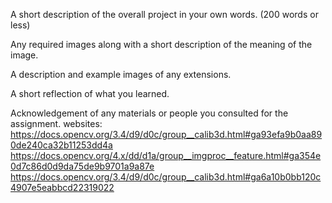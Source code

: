 A short description of the overall project in your own words. (200 words or less)

Any required images along with a short description of the meaning of the image.

A description and example images of any extensions.

A short reflection of what you learned.

Acknowledgement of any materials or people you consulted for the assignment.
websites:
https://docs.opencv.org/3.4/d9/d0c/group__calib3d.html#ga93efa9b0aa890de240ca32b11253dd4a
https://docs.opencv.org/4.x/dd/d1a/group__imgproc__feature.html#ga354e0d7c86d0d9da75de9b9701a9a87e
https://docs.opencv.org/3.4/d9/d0c/group__calib3d.html#ga6a10b0bb120c4907e5eabbcd22319022
